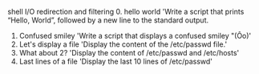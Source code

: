 shell I/O redirection and filtering 
0. hello world 'Write a script that prints “Hello, World”, followed by a new line to the standard output.
1. Confused smiley 'Write a script that displays a confused smiley "(Ôo)'
2. Let's display a file 'Display the content of the /etc/passwd file.'
3. What about 2? 'Display the content of /etc/passwd and /etc/hosts'
4. Last lines of a file 'Display the last 10 lines of /etc/passwd'
